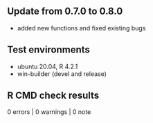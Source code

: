 ## Update from 0.7.0 to 0.8.0

* added new functions and fixed existing bugs

## Test environments
* ubuntu 20.04, R 4.2.1
* win-builder (devel and release)

## R CMD check results

0 errors | 0 warnings | 0 note
